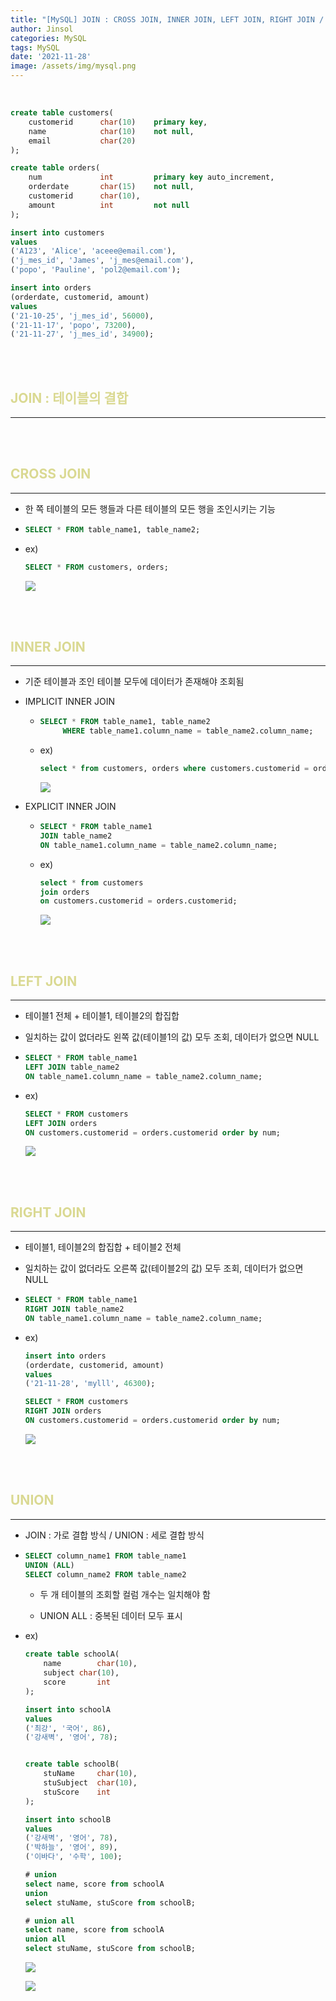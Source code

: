 ```yaml
---
title: "[MySQL] JOIN : CROSS JOIN, INNER JOIN, LEFT JOIN, RIGHT JOIN / UNION"
author: Jinsol
categories: MySQL
tags: MySQL
date: '2021-11-28'
image: /assets/img/mysql.png
---
```


<br>

```sql
create table customers(
	customerid		char(10)	primary key,
    name			char(10)	not null,
    email			char(20)
);

create table orders(
	num				int			primary key	auto_increment,
    orderdate		char(15)	not null,
    customerid		char(10),
    amount			int			not null
);

insert into customers 
values
('A123', 'Alice', 'aceee@email.com'),
('j_mes_id', 'James', 'j_mes@email.com'),
('popo', 'Pauline', 'pol2@email.com');

insert into orders
(orderdate, customerid, amount)
values
('21-10-25', 'j_mes_id', 56000),
('21-11-17', 'popo', 73200),
('21-11-27', 'j_mes_id', 34900);
```

<br>
<br>

## <span style="color:#DAD992">JOIN : 테이블의 결합</span>
<hr>

<br>
<br>

## <span style="color:#DAD992">CROSS JOIN</span>
<hr>

- 한 쪽 테이블의 모든 행들과 다른 테이블의 모든 행을 조인시키는 기능

-   ```sql
    SELECT * FROM table_name1, table_name2; 
    ```

-   ex)
    
    ```sql
    SELECT * FROM customers, orders;
    ```

    ![](/assets/img/crossjoin.PNG)

<br>
<br>

## <span style="color:#DAD992">INNER JOIN</span>
<hr>

- 기준 테이블과 조인 테이블 모두에 데이터가 존재해야 조회됨

- IMPLICIT INNER JOIN

    -   ```sql
        SELECT * FROM table_name1, table_name2
             WHERE table_name1.column_name = table_name2.column_name;
        ```

    - ex)

        ```sql
        select * from customers, orders where customers.customerid = orders.customerid order by num;
        ```

        ![](/assets/img/innerjoin_im.PNG)

- EXPLICIT INNER JOIN

    -   ```sql
        SELECT * FROM table_name1
        JOIN table_name2
        ON table_name1.column_name = table_name2.column_name;
        ```

    - ex)

        ```sql
        select * from customers
        join orders
        on customers.customerid = orders.customerid;
        ```

        ![](/assets/img/innerjoin_ex.PNG)

<br>
<br>

## <span style="color:#DAD992">LEFT JOIN</span>
<hr>

- 테이블1 전체 + 테이블1, 테이블2의 합집합

- 일치하는 값이 없더라도 왼쪽 값(테이블1의 값) 모두 조회, 데이터가 없으면 NULL 

-   ```sql
    SELECT * FROM table_name1
    LEFT JOIN table_name2
    ON table_name1.column_name = table_name2.column_name;
    ```

- ex)

    ```sql
    SELECT * FROM customers
    LEFT JOIN orders
    ON customers.customerid = orders.customerid order by num;
    ```

    ![](/assets/img/leftjoin.PNG)


<br>
<br>

## <span style="color:#DAD992">RIGHT JOIN</span>
<hr>

- 테이블1, 테이블2의 합집합 + 테이블2 전체

- 일치하는 값이 없더라도 오른쪽 값(테이블2의 값) 모두 조회, 데이터가 없으면 NULL 

-   ```sql
    SELECT * FROM table_name1
    RIGHT JOIN table_name2
    ON table_name1.column_name = table_name2.column_name;
    ```

- ex)

    ```sql
    insert into orders
    (orderdate, customerid, amount)
    values
    ('21-11-28', 'mylll', 46300);

    SELECT * FROM customers
    RIGHT JOIN orders
    ON customers.customerid = orders.customerid order by num;
    ```

    ![](/assets/img/rightjoin.PNG)

<br>
<br>

## <span style="color:#DAD992">UNION</span>
<hr>

- JOIN : 가로 결합 방식 / UNION : 세로 결합 방식

-   ```sql
    SELECT column_name1 FROM table_name1
    UNION (ALL)
    SELECT column_name2 FROM table_name2
    ```

    - 두 개 테이블의 조회할 컬럼 개수는 일치해야 함

    - UNION ALL : 중복된 데이터 모두 표시

- ex)

    ```sql
    create table schoolA(
        name		char(10),
        subject	char(10),
        score		int
    );

    insert into schoolA
    values
    ('최강', '국어', 86),
    ('강새벽', '영어', 78);


    create table schoolB(
        stuName		char(10),
        stuSubject	char(10),
        stuScore	int
    );

    insert into schoolB
    values
    ('강새벽', '영어', 78),
    ('박하늘', '영어', 89),
    ('이바다', '수학', 100);

    # union
    select name, score from schoolA
    union
    select stuName, stuScore from schoolB;

    # union all
    select name, score from schoolA
    union all
    select stuName, stuScore from schoolB;
    ```

    ![](/assets/img/union.PNG)

    ![](/assets/img/unionall.PNG)